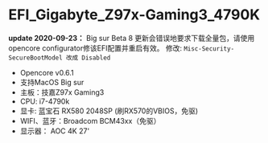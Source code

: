 # EFI_Gigabyte_Z97x-Gaming3_4790K

**update 2020-09-23：** Big sur Beta 8 更新会错误地要求下载全量包，请使用opencore configurator修该EFI配置并重启有效。
修改: `Misc-Security-SecureBootModel 改成 Disabled`

- Opencore v0.6.1
- 支持MacOS Big sur
- 主板：技嘉Z97x Gaming3
- CPU: i7-4790k
- 显卡: 蓝宝石 RX580 2048SP (刷RX570的VBIOS，免驱)
- WIFI、蓝牙：Broadcom BCM43xx（免驱）
- 显示器： AOC 4K 27'
